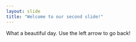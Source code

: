 ```yaml
---
layout: slide
title: "Welcome to our second slide!"
---
```

What a beautiful day.
Use the left arrow to go back!
